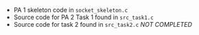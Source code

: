 - PA 1 skeleton code in `socket_skeleton.c`
- Source code for PA 2 Task 1 found in `src_task1.c`
- Source code for task 2 found in `src_task2.c` *NOT COMPLETED*
